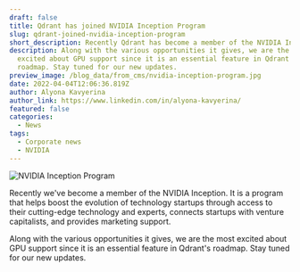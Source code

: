 ```yaml
---
draft: false
title: Qdrant has joined NVIDIA Inception Program
slug: qdrant-joined-nvidia-inception-program
short_description: Recently Qdrant has become a member of the NVIDIA Inception.
description: Along with the various opportunities it gives, we are the most
  excited about GPU support since it is an essential feature in Qdrant's
  roadmap. Stay tuned for our new updates.
preview_image: /blog_data/from_cms/nvidia-inception-program.jpg
date: 2022-04-04T12:06:36.819Z
author: Alyona Kavyerina
author_link: https://www.linkedin.com/in/alyona-kavyerina/
featured: false
categories:
  - News
tags:
  - Corporate news
  - NVIDIA
---
```

![NVIDIA Inception Program](/blog_data/from_cms/nvidia-inception-program.jpg "NVIDIA Inception Program")

Recently we've become a member of the NVIDIA Inception. It is a program that helps boost the evolution of technology startups through access to their cutting-edge technology and experts, connects startups with venture capitalists, and provides marketing support.

Along with the various opportunities it gives, we are the most excited about GPU support since it is an essential feature in Qdrant's roadmap.
Stay tuned for our new updates.